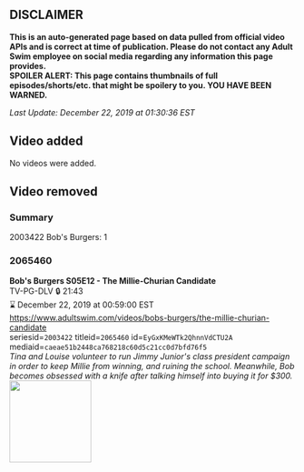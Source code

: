 ## DISCLAIMER
**This is an auto-generated page based on data pulled from official video APIs and is correct at time of publication. Please do not contact any Adult Swim employee on social media regarding any information this page provides.**  
**SPOILER ALERT: This page contains thumbnails of full episodes/shorts/etc. that might be spoilery to you. YOU HAVE BEEN WARNED.**  

_Last Update: December 22, 2019 at 01:30:36 EST_
## Video added
No videos were added.  
## Video removed
### Summary
2003422 Bob's Burgers: 1  
### 2065460
**Bob's Burgers S05E12 - The Millie-Churian Candidate**  
TV-PG-DLV 🔒 21:43  
⌛ December 22, 2019 at 00:59:00 EST  
https://www.adultswim.com/videos/bobs-burgers/the-millie-churian-candidate  
seriesid=`2003422` titleid=`2065460` id=`EyGxKMeWTk2QhnnVdCTU2A` mediaid=`caeae51b2448ca768218c60d5c21cc0d7bfd76f5`  
_Tina and Louise volunteer to run Jimmy Junior's class president campaign in order to keep Millie from winning, and ruining the school. Meanwhile, Bob becomes obsessed with a knife after talking himself into buying it for $300._  
<a href="https://i.cdn.turner.com/adultswim/big/video/the-millie-churian-candidate/bobsburgers_421_air_cid-2MWD2.jpg"><img src="https://i.cdn.turner.com/adultswim/big/video/the-millie-churian-candidate/bobsburgers_421_air_cid-2MWD2.jpg" height="144px" /></a>
